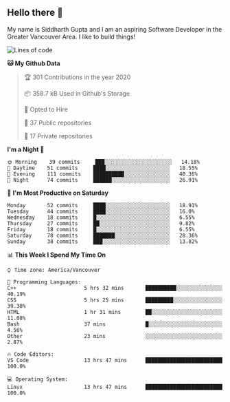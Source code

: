 ## Hello there :wave:

My name is Siddharth Gupta and I am an aspiring Software Developer in the Greater Vancouver Area. I like to build things!

<!-- ![gif](https://github.com/siddg97/siddg97/blob/master/dino.gif) -->

<!--START_SECTION:waka-->
![Lines of code](https://img.shields.io/badge/From%20Hello%20World%20I%27ve%20Written-11.9%20million%20Lines%20of%20code-blue)

**🐱 My Github Data** 

> 🏆 301 Contributions in the year 2020
 > 
> 📦 358.7 kB Used in Github's Storage 
 > 
> 💼 Opted to Hire
 > 
> 📜 37 Public repositories
 > 
> 🔑 17 Private repositories 

**I'm a Night 🦉** 

```text
🌞 Morning    39 commits     ███░░░░░░░░░░░░░░░░░░░░░░   14.18% 
🌆 Daytime    51 commits     ████░░░░░░░░░░░░░░░░░░░░░   18.55% 
🌃 Evening    111 commits    ██████████░░░░░░░░░░░░░░░   40.36% 
🌙 Night      74 commits     ██████░░░░░░░░░░░░░░░░░░░   26.91%

```
📅 **I'm Most Productive on Saturday** 

```text
Monday       52 commits     ████░░░░░░░░░░░░░░░░░░░░░   18.91% 
Tuesday      44 commits     ████░░░░░░░░░░░░░░░░░░░░░   16.0% 
Wednesday    18 commits     █░░░░░░░░░░░░░░░░░░░░░░░░   6.55% 
Thursday     27 commits     ██░░░░░░░░░░░░░░░░░░░░░░░   9.82% 
Friday       18 commits     █░░░░░░░░░░░░░░░░░░░░░░░░   6.55% 
Saturday     78 commits     ███████░░░░░░░░░░░░░░░░░░   28.36% 
Sunday       38 commits     ███░░░░░░░░░░░░░░░░░░░░░░   13.82%

```


📊 **This Week I Spend My Time On** 

```text
⌚︎ Time zone: America/Vancouver

💬 Programming Languages: 
C++                      5 hrs 32 mins       ██████████░░░░░░░░░░░░░░░   40.19% 
CSS                      5 hrs 25 mins       █████████░░░░░░░░░░░░░░░░   39.38% 
HTML                     1 hr 31 mins        ██░░░░░░░░░░░░░░░░░░░░░░░   11.08% 
Bash                     37 mins             █░░░░░░░░░░░░░░░░░░░░░░░░   4.56% 
Other                    23 mins             ░░░░░░░░░░░░░░░░░░░░░░░░░   2.87%

🔥 Code Editors: 
VS Code                  13 hrs 47 mins      █████████████████████████   100.0%

💻 Operating System: 
Linux                    13 hrs 47 mins      █████████████████████████   100.0%

```


<!--END_SECTION:waka-->




